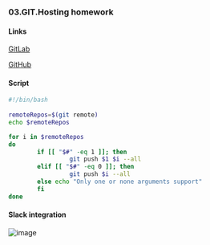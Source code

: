 ### 03.GIT.Hosting homework
#### Links
[GitLab](https://gitlab.com/chicaragua/ita)

[GitHub](https://github.com/chicaragua/ita)

#### Script
```sh
#!/bin/bash
 
remoteRepos=$(git remote)
echo $remoteRepos

for i in $remoteRepos
do
        if [[ "$#" -eq 1 ]]; then
                 git push $1 $i --all
        elif [[ "$#" -eq 0 ]]; then
                 git push $i --all
        else echo "Only one or none arguments support"
        fi
done
```

#### Slack integration
![image](https://user-images.githubusercontent.com/60076685/203067145-480fe349-58fe-4e2c-8c5d-c80c8021b187.png)


